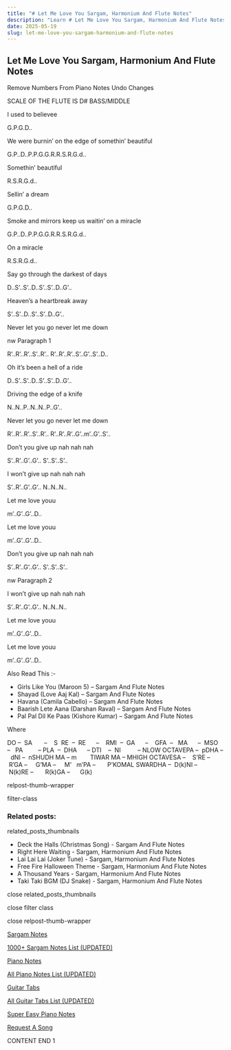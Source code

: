 ```yaml
---
title: "# Let Me Love You Sargam, Harmonium And Flute Notes"
description: "Learn # Let Me Love You Sargam, Harmonium And Flute Notes notes, sargam, harmonium notations and flute notes. Easy step-by-step tutorial for beginners."
date: 2025-05-19
slug: let-me-love-you-sargam-harmonium-and-flute-notes
---
```


## Let Me Love You Sargam, Harmonium And Flute Notes

Remove Numbers From Piano Notes
Undo Changes

SCALE OF THE FLUTE IS D# BASS/MIDDLE

I used to believee

G.P.G.D..

We were burnin’ on the edge of somethin’ beautiful

G.P..D..P.P.G.G.R.R.S.R.G.d..

Somethin’ beautiful

R.S.R.G.d..

Sellin’ a dream

G.P.G.D..

Smoke and mirrors keep us waitin’ on a miracle

G.P..D..P.P.G.G.R.R.S.R.G.d..

On a miracle

R.S.R.G.d..

Say go through the darkest of days

D..S’..S’..D..S’..S’..D..G’..

Heaven’s a heartbreak away

S’..S’..D..S’..S’..D..G’..

Never let you go never let me down

nw Paragraph 1

R’..R’..R’..S’..R’.. R’..R’..R’..S’..G’..S’..D..

Oh it’s been a hell of a ride

D..S’..S’..D..S’..S’..D..G’..

Driving the edge of a knife

N..N..P..N..N..P..G’..

Never let you go never let me down

R’..R’..R’..S’..R’.. R’..R’..R’..G’..m’..G’..S’..

Don’t you give up nah nah nah

S’..R’..G’..G’.. S’..S’..S’..

I won’t give up nah nah nah

S’..R’..G’..G’.. N..N..N..

Let me love youu

m’..G’..G’..D..

Let me love youu

m’..G’..G’..D..

Don’t you give up nah nah nah

S’..R’..G’..G’.. S’..S’..S’..

nw Paragraph 2

I won’t give up nah nah nah

S’..R’..G’..G’.. N..N..N..

Let me love youu

m’..G’..G’..D..

Let me love youu

m’..G’..G’..D..



Also Read This :-



* Girls Like You (Maroon 5) – Sargam And Flute Notes
* Shayad (Love Aaj Kal) – Sargam And Flute Notes
* Havana (Camila Cabello) – Sargam And Flute Notes
* Baarish Lete Aana (Darshan Raval) – Sargam And Flute Notes
* Pal Pal Dil Ke Paas (Kishore Kumar) – Sargam And Flute Notes

Where



DO –  SA       –    S  RE  –  RE      –    RMI  –  GA      –    GFA  –   MA      –  MSO  –   PA         – PLA  –  DHA      – DTI    –  NI          – NLOW OCTAVEPA –  pDHA –  dNI –  nSHUDH MA – m        TIWAR MA – MHIGH OCTAVESA –    S’RE –     R’GA –     G’MA –     M’   m’PA –       P’KOMAL SWARDHA –  D(k)NI –       N(k)RE –       R(k)GA –      G(k)



relpost-thumb-wrapper

filter-class

### Related posts:

related_posts_thumbnails

* Deck the Halls (Christmas Song) - Sargam And Flute Notes
* Right Here Waiting - Sargam, Harmonium And Flute Notes
* Lai Lai Lai (Joker Tune) - Sargam, Harmonium And Flute Notes
* Free Fire Halloween Theme - Sargam, Harmonium And Flute Notes
* A Thousand Years - Sargam, Harmonium And Flute Notes
* Taki Taki BGM (DJ Snake) - Sargam, Harmonium And Flute Notes

close related_posts_thumbnails

close filter class

close relpost-thumb-wrapper

[Sargam Notes](/sargam-notes.html)

[1000+ Sargam Notes List (UPDATED)](/all-songs-list-sargam-notes.html)

[Piano Notes](/piano-notes.html)

[All Piano Notes List (UPDATED)](/all-songs-list-piano-notes.html)

[Guitar Tabs](/guitar-tabs.html)

[All Guitar Tabs List (UPDATED)](/all-songs-list-guitar-tabs.html)

[Super Easy Piano Notes](https://studywall.in/)

[Request A Song](/request-a-song.html)

CONTENT END 1


